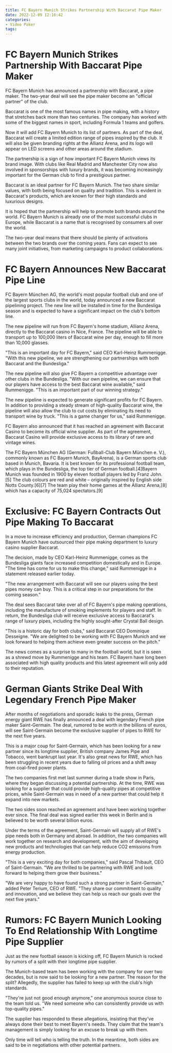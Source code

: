 ```yaml
---
title: FC Bayern Munich Strikes Partnership With Baccarat Pipe Maker
date: 2022-12-09 12:16:42
categories:
- Video Poker
tags:
---
```



#  FC Bayern Munich Strikes Partnership With Baccarat Pipe Maker

FC Bayern Munich has announced a partnership with Baccarat, a pipe maker. The two-year deal will see the pipe maker become an "official partner" of the club.

Baccarat is one of the most famous names in pipe making, with a history that stretches back more than two centuries. The company has worked with some of the biggest names in sport, including Formula 1 teams and golfers.

Now it will add FC Bayern Munich to its list of partners. As part of the deal, Baccarat will create a limited edition range of pipes inspired by the club. It will also be given branding rights at the Allianz Arena, and its logo will appear on LED screens and other areas around the stadium.

The partnership is a sign of how important FC Bayern Munich views its brand image. With clubs like Real Madrid and Manchester City now also involved in sponsorships with luxury brands, it was becoming increasingly important for the German club to find a prestigious partner.

Baccarat is an ideal partner for FC Bayern Munich. The two share similar values, with both being focused on quality and tradition. This is evident in Baccarat's products, which are known for their high standards and luxurious designs.

It is hoped that the partnership will help to promote both brands around the world. FC Bayern Munich is already one of the most successful clubs in Europe, while Baccarat is a name that is recognised by consumers all over the world.

The two-year deal means that there should be plenty of activations between the two brands over the coming years. Fans can expect to see many joint initiatives, from marketing campaigns to product collaborations.

#  FC Bayern Announces New Baccarat Pipe Line

FC Bayern München AG, the world's most popular football club and one of the largest sports clubs in the world, today announced a new Baccarat pipelining project. The new line will be installed in time for the Bundesliga season and is expected to have a significant impact on the club's bottom line.

The new pipeline will run from FC Bayern's home stadium, Allianz Arena, directly to the Baccarat casino in Nice, France. The pipeline will be able to transport up to 100,000 liters of Baccarat wine per day, enough to fill more than 10,000 glasses.

"This is an important day for FC Bayern," said CEO Karl-Heinz Rummenigge. "With this new pipeline, we are strengthening our partnerships with both Baccarat and the Bundesliga."

The new pipeline will also give FC Bayern a competitive advantage over other clubs in the Bundesliga. "With our own pipeline, we can ensure that our players have access to the best Baccarat wine available," said Rummenigge. "This is an important part of our winning strategy."

The new pipeline is expected to generate significant profits for FC Bayern. In addition to providing a steady stream of high-quality Baccarat wine, the pipeline will also allow the club to cut costs by eliminating its need to transport wine by truck. "This is a game changer for us," said Rummenigge.

 FC Bayern also announced that it has reached an agreement with Baccarat Casino to become its official wine supplier. As part of the agreement, Baccarat Casino will provide exclusive access to its library of rare and vintage wines.


The FC Bayern München AG (German: Fußball-Club Bayern München e. V.), commonly known as FC Bayern Munich, BayArena), is a German sports club based in Munich, Bavaria. It is best known for its professional football team, which plays in the Bundesliga, the top tier of German football.[4]Bayern Munich was founded in 1900 by eleven football players led by Franz John.[5] The club colours are red and white – originally inspired by English side Notts County.[6][7] The team play their home games at the Allianz Arena,[8] which has a capacity of 75,024 spectators.[9]

#  Exclusive: FC Bayern Contracts Out Pipe Making To Baccarat

In a move to increase efficiency and production, German champions FC Bayern Munich have outsourced their pipe making department to luxury casino supplier Baccarat.

The decision, made by CEO Karl-Heinz Rummenigge, comes as the Bundesliga giants face increased competition domestically and in Europe. "The time has come for us to make this change," said Rummenigge in a statement released earlier today.

"The new arrangement with Baccarat will see our players using the best pipes money can buy. This is a critical step in our preparations for the coming season."

The deal sees Baccarat take over all of FC Bayern's pipe making operations, including the manufacture of smoking implements for players and staff. In return, the Bundesliga club will receive exclusive access to Baccarat's range of luxury pipes, including the highly sought-after Crystal Ball design.

"This is a historic day for both clubs," said Baccarat CEO Dominique Desseigne. "We are delighted to be working with FC Bayern Munich and we look forward to helping them achieve even greater success on the pitch."

The news comes as a surprise to many in the football world, but it is seen as a shrewd move by Rummenigge and his team. FC Bayern have long been associated with high quality products and this latest agreement will only add to their reputation.

#  German Giants Strike Deal With Legendary French Pipe Maker

After months of negotiations and sporadic leaks to the press, German energy giant RWE has finally announced a deal with legendary French pipe maker Saint-Germain. The deal, rumored to be worth in the billions of euros, will see Saint-Germain become the exclusive supplier of pipes to RWE for the next five years.

This is a major coup for Saint-Germain, which has been looking for a new partner since its longtime supplier, British company James Pipe and Tobacco, went bankrupt last year. It's also great news for RWE, which has been struggling in recent years due to falling oil prices and a shift away from coal-fired power plants.

The two companies first met last summer during a trade show in Paris, where they began discussing a potential partnership. At the time, RWE was looking for a supplier that could provide high-quality pipes at competitive prices, while Saint-Germain was in need of a new partner that could help it expand into new markets.

The two sides soon reached an agreement and have been working together ever since. The final deal was signed earlier this week in Berlin and is believed to be worth several billion euros.

Under the terms of the agreement, Saint-Germain will supply all of RWE's pipe needs both in Germany and abroad. In addition, the two companies will work together on research and development, with the aim of developing new products and technologies that can help reduce CO2 emissions from energy production.

"This is a very exciting day for both companies," said Pascal Thibault, CEO of Saint-Germain. "We are thrilled to be partnering with RWE and look forward to helping them grow their business."

"We are very happy to have found such a strong partner in Saint-Germain," added Peter Terium, CEO of RWE. "They share our commitment to quality and innovation, and we believe they can help us reach our goals over the next five years."

#  Rumors: FC Bayern Munich Looking To End Relationship With Longtime Pipe Supplier

Just as the new football season is kicking off, FC Bayern Munich is rocked by rumors of a split with their longtime pipe supplier.

The Munich-based team has been working with the company for over two decades, but is now said to be looking for a new partner. The reason for the split? Allegedly, the supplier has failed to keep up with the club's high standards.

"They're just not good enough anymore," one anonymous source close to the team told us. "We need someone who can consistently provide us with top-quality pipes."

The supplier has responded to these allegations, insisting that they've always done their best to meet Bayern's needs. They claim that the team's management is simply looking for an excuse to break up with them.

Only time will tell who is telling the truth. In the meantime, both sides are said to be in negotiations with other potential partners.